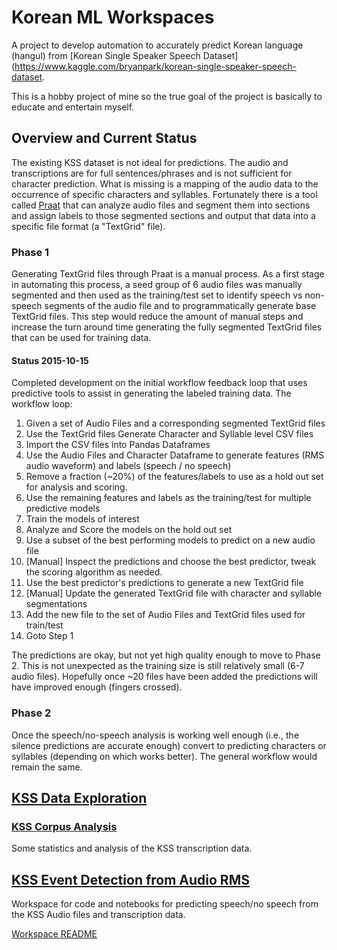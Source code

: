 # Korean ML Workspaces

A project to develop automation to accurately predict Korean language (hangul) from [Korean Single Speaker
Speech Dataset](https://www.kaggle.com/bryanpark/korean-single-speaker-speech-dataset.

This is a hobby project of mine so the true goal of the project is basically to educate and entertain myself.

## Overview and Current Status

The existing KSS dataset is not ideal for predictions. The audio and transcriptions are for full sentences/phrases
and is not sufficient for character prediction. What is missing is a mapping of the audio data to the occurrence
of specific characters and syllables. Fortunately there is a tool called [Praat](https://praat.org) that can analyze audio
files and segment them into sections and assign labels to those segmented sections and output that data into a specific
file format (a "TextGrid" file). 

### Phase 1

Generating TextGrid files through Praat is a manual process. As a first stage in automating this process, a seed group 
of 6 audio files was manually segmented and then used  as the training/test set to identify speech vs non-speech 
segments of the audio file and to programmatically generate base TextGrid files. This step would reduce the amount of
manual steps and increase the turn around time generating the fully segmented TextGrid files that can be used for
training data.

#### Status 2015-10-15
Completed development on the initial workflow feedback loop that uses predictive tools to assist in generating
the labeled training data. The workflow loop:

1. Given a set of Audio Files and a corresponding segmented TextGrid files
2. Use the TextGrid files Generate Character and Syllable level CSV files
3. Import the CSV files into Pandas Dataframes
4. Use the Audio Files and Character Dataframe to generate features (RMS audio waveform) and labels (speech / no speech)
5. Remove a fraction (~20%) of the features/labels to use as a hold out set for analysis and scoring.
6. Use the remaining features and labels as the training/test for multiple predictive models
7. Train the models of interest
8. Analyze and Score the models on the hold out set
9. Use a subset of the best performing models to predict on a new audio file
10. [Manual] Inspect the predictions and choose the best predictor, tweak the scoring algorithm as needed.
11. Use the best predictor's predictions to generate a new TextGrid file
12. [Manual] Update the generated TextGrid file with character and syllable segmentations
13. Add the new file to the set of Audio Files and TextGrid files used for train/test
14. Goto Step 1

The predictions are okay, but not yet high quality enough to move to Phase 2. This is not unexpected as the training
size is still relatively small (6-7 audio files). Hopefully once ~20 files have been added the predictions will have 
improved enough (fingers crossed).

### Phase 2
Once the speech/no-speech analysis is working well enough (i.e., the silence predictions are accurate enough) 
convert to predicting characters or syllables (depending on which works better). The general workflow would remain the
same.

## [KSS Data Exploration](kss-exploration)

### [KSS Corpus Analysis](kss-exploration/kss-corpus.ipynb)

Some statistics and analysis of the KSS transcription data.

## [KSS Event Detection from Audio RMS](kss-event-detection-rms)


Workspace for code and notebooks for predicting speech/no speech from the KSS Audio files and transcription data.

[Workspace README](kss-event-detection-rms/_README.md)



